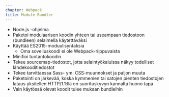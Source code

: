 ```yaml
---
chapter: Webpack
title: Module Bundler
---
```


* Node.js -ohjelma
* Paketoi modulaarisen koodin yhteen tai useampaan tiedostoon (bundleen) selaimella käytettäväksi
* Käyttää ES2015-moduulisyntaksia
  * Oma sovelluskoodi ei ole Webpack-riippuvaista
* Minifioi tuotantokoodin
* Tekee sourcemap-tiedostot, jotta selaintyökaluissa näkyy todelliset lähdekooditiedostot
* Tekee tarvittaessa Sass- ym. CSS-muunnokset ja paljon muuta
* Paketointi on järkevää, koska kymmenien tai satojen pienten tiedostojen lataus yksitellen HTTP/1.1:llä on suorituskyvyn kannalta huono tapa
* Vain käytössä olevat koodit tulee mukaan bundleihin
